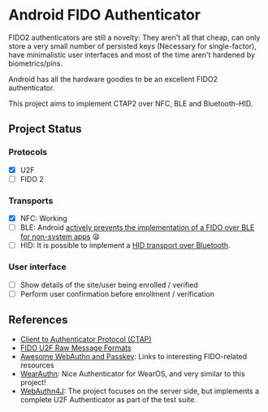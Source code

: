 Android FIDO Authenticator
===========================

FIDO2 authenticators are still a novelty: They aren't all that cheap, can only store a very small number of persisted keys (Necessary for single-factor), have minimalistic user interfaces and most of the time aren't hardened by biometrics/pins.

Android has all the hardware goodies to be an excellent FIDO2 authenticator.

This project aims to implement CTAP2 over NFC, BLE and Bluetooth-HID.

Project Status
--------------

### Protocols
- [x] U2F
- [ ] FIDO 2

### Transports
- [x] NFC: Working
- [ ] BLE: Android [actively prevents the implementation of a FIDO over BLE for non-system apps](https://android.googlesource.com/platform/packages/apps/Bluetooth/+/6f7f9bbf46acaaf266537256da4d0345909ea1c4/src/com/android/bluetooth/gatt/GattService.java#3217) 😫
- [ ] HID: It is possible to implement a [HID transport over Bluetooth](https://developer.android.com/reference/android/bluetooth/BluetoothHidDevice).

### User interface
- [ ] Show details of the site/user being enrolled / verified
- [ ] Perform user confirmation before enrollment / verification

References
----------
- [Client to Authenticator Protocol (CTAP)](https://fidoalliance.org/specs/fido-v2.1-ps-20210615/fido-client-to-authenticator-protocol-v2.1-ps-20210615.html)
- [FIDO U2F Raw Message Formats](https://fidoalliance.org/specs/fido-u2f-v1.2-ps-20170411/fido-u2f-raw-message-formats-v1.2-ps-20170411.html)
- [Awesome WebAuthn and Passkey](https://github.com/herrjemand/awesome-webauthn): Links to interesting FIDO-related resources
- [WearAuthn](https://github.com/fmeum/WearAuthn): Nice Authenticator for WearOS, and very similar to this project!
- [WebAuthn4J](https://github.com/webauthn4j/webauthn4j): The project focuses on the server side, but implements a complete U2F Authenticator as part of the test suite. 
